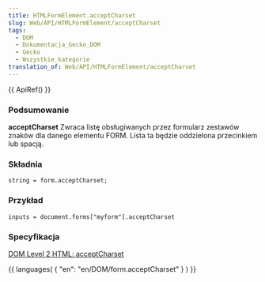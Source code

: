 ```yaml
---
title: HTMLFormElement.acceptCharset
slug: Web/API/HTMLFormElement/acceptCharset
tags:
  - DOM
  - Dokumentacja_Gecko_DOM
  - Gecko
  - Wszystkie_kategorie
translation_of: Web/API/HTMLFormElement/acceptCharset
---
```

{{ ApiRef() }}

### Podsumowanie

**acceptCharset** Zwraca listę obsługiwanych przez formularz zestawów znaków dla danego elementu FORM. Lista ta będzie oddzielona przecinkiem lub spacją.

### Składnia

    string = form.acceptCharset;

### Przykład

    inputs = document.forms["myform"].acceptCharset

### Specyfikacja

[DOM Level 2 HTML: acceptCharset](http://www.w3.org/TR/DOM-Level-2-HTML/html.html#ID-19661795)

{{ languages( { "en": "en/DOM/form.acceptCharset" } ) }}
